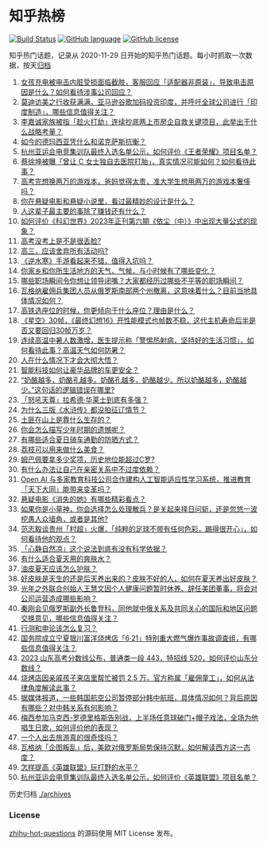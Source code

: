 # 知乎热榜
[![Build Status](https://github.com/ToWeLong/zhihu-hot-questions/workflows/CI/badge.svg)](https://github.com/ToWeLong/zhihu-hot-questions/actions)
[![GitHub language](https://img.shields.io/badge/language-golang-orange.svg)](https://golang.org/)
[![GitHub license](https://img.shields.io/github/license/ToWeLong/zhihu-hot-questions)](https://github.com/ToWeLong/zhihu-hot-questions/blob/main/LICENSE)

知乎热门话题，记录从 2020-11-29 日开始的知乎热门话题。每小时抓取一次数据，按天[归档](./archives)

<!-- BEGIN -->

1. [女孩充电被电击内脏受损面临截肢，客服回应「适配器非原装」，导致电击原因是什么？如何看待涉事公司回应？](https://www.zhihu.com/question/608412173)
1. [莫迪访美之行收获满满，亚马逊谷歌加码投资印度，并呼吁全球公司进行「印度制造」，哪些信息值得关注？](https://www.zhihu.com/question/608567391)
1. [李嘉诚家族被指「趁火打劫」连续抄底两上市房企自救关键项目，此举出于什么战略考量？](https://www.zhihu.com/question/608665319)
1. [如今的德玛西亚凭什么和诺克萨斯抗衡？](https://www.zhihu.com/question/484996882)
1. [杭州亚运会电竞集训队最终入选名单公示，如何评价《王者荣耀》项目名单？](https://www.zhihu.com/question/608619934)
1. [蔡徐坤被曝「曾让 C 女士独自去医院打胎」，真实情况可能如何？如何看待此事？](https://www.zhihu.com/question/608690464)
1. [高考完想换两万的游戏本，爸妈觉得太贵，准大学生想用两万的游戏本奢侈吗？](https://www.zhihu.com/question/606787090)
1. [你在悬疑电影和悬疑小说里，看过最精妙的设计是什么？](https://www.zhihu.com/question/607971541)
1. [人这辈子最主要的事除了赚钱还有什么？](https://www.zhihu.com/question/605756092)
1. [如何评价《科幻世界》2023年正刊第六期《依尘（中）》中出现大量公式的现象？](https://www.zhihu.com/question/606816750)
1. [高考没考上是不是很丢脸?](https://www.zhihu.com/question/608568663)
1. [高三，应该舍弃所有活动吗?](https://www.zhihu.com/question/608026522)
1. [《逆水寒》手游看起来不错，值得入坑吗？](https://www.zhihu.com/question/540332725)
1. [你家乡和你所生活地方的天气、气候，与小时候有了哪些变化？](https://www.zhihu.com/question/608283237)
1. [哪些职场瞬间令你想让领导闭嘴？大家都经历过哪些不平等的职场瞬间？](https://www.zhihu.com/question/607274235)
1. [瓦格纳雇佣兵集团人员从俄罗斯南部两个州撤离，这意味着什么？目前当地具体情况如何？](https://www.zhihu.com/question/608666410)
1. [高铁选座位的时候，你更倾向于什么座位？理由是什么？](https://www.zhihu.com/question/606948403)
1. [《星空》30帧，《最终幻想16》开性能模式也帧数不稳，这代主机寿命后半是否又要回归30帧万岁？](https://www.zhihu.com/question/608030326)
1. [连续高温中暑人数激增，医生提示称「警惕热射病，坚持好的生活习惯」，如何看待此事？高温天气如何防暑？](https://www.zhihu.com/question/608473030)
1. [人在什么情况下才会大彻大悟？](https://www.zhihu.com/question/472285403)
1. [智能科技如何让豪华品牌的车更安全？](https://www.zhihu.com/question/608428443)
1. [“奶酪越多，奶酪孔越多。奶酪孔越多，奶酪越少。所以奶酪越多，奶酪越少。”这句话的逻辑错误在哪里?](https://www.zhihu.com/question/526941332)
1. [「怒吼天尊」拉希德·华莱士到底有多强？](https://www.zhihu.com/question/605533099)
1. [为什么三版《水浒传》都没拍征辽情节？](https://www.zhihu.com/question/607219834)
1. [土匪在山上是靠什么生存的？](https://www.zhihu.com/question/599176505)
1. [你会怎么描写少年时期的遗憾呢？](https://www.zhihu.com/question/608673204)
1. [有哪些适合夏日骑车通勤的防晒方式？](https://www.zhihu.com/question/606755814)
1. [荔枝可以用来做什么美食？](https://www.zhihu.com/question/604160439)
1. [姆巴佩要拿多少奖项，历史地位能超过C罗?](https://www.zhihu.com/question/608025000)
1. [有什么办法让自己在亲密关系中不过度依赖？](https://www.zhihu.com/question/607641187)
1. [Open AI 与多家教育科技公司合作建构人工智能适应性学习系统，推进教育「天下大同」能带来变革吗？](https://www.zhihu.com/question/608671199)
1. [悬疑电影《消失的她》有哪些精彩看点？](https://www.zhihu.com/question/607636330)
1. [如果你是小草神，你会选择怎么处理散兵？是关起来择日问斩，还是忽悠一波挖愚人众墙角，或者是其他?](https://www.zhihu.com/question/608402129)
1. [范志毅谈贵州「村超」火爆，「纯粹的足球不带有任何色彩，踢得很开心」，如何看待他的观点？](https://www.zhihu.com/question/608517517)
1. [「心静自然凉」这个说法到底有没有科学依据？](https://www.zhihu.com/question/608254480)
1. [有什么适合夏天用的爽肤水？](https://www.zhihu.com/question/281657424)
1. [油皮夏天应该怎么护肤？](https://www.zhihu.com/question/607294364)
1. [好皮肤是天生的还是后天养出来的？皮肤不好的人，如何在夏天养出好皮肤？](https://www.zhihu.com/question/605028476)
1. [光年之外联合创始人王慧文因个人健康问题暂时休养、辞任美团董事，将会对公司运营造成哪些影响？](https://www.zhihu.com/question/608524050)
1. [秦刚会见俄罗斯副外长鲁登科，同他就中俄关系及共同关心的国际和地区问题交换意见，哪些信息值得关注？](https://www.zhihu.com/question/608493092)
1. [行测和申论该怎么复习？](https://www.zhihu.com/question/450128517)
1. [国务院成立宁夏银川富洋烧烤店「6·21」特别重大燃气爆炸事故调查组，有哪些信息值得关注？](https://www.zhihu.com/question/608439574)
1. [2023 山东高考分数线公布，普通类一段 443，特招线 520，如何评价山东分数线？](https://www.zhihu.com/question/607974487)
1. [烧烤店因亲戚孩子来店里帮忙被罚 2.5 万，官方称属「雇佣童工」，如何从法律角度解读此事？](https://www.zhihu.com/question/608695467)
1. [据媒体报道，一些韩国航空公司暂停部分韩中航班，具体情况如何？背后原因有哪些？对中韩关系有何影响？](https://www.zhihu.com/question/608449825)
1. [梅西参加马克西-罗德里格斯告别战，上半场任意球破门+帽子戏法，全场为他唱生日歌，如何评价他的表现？](https://www.zhihu.com/question/608398892)
1. [一个人出去旅游真的很奇怪吗？](https://www.zhihu.com/question/605189936)
1. [瓦格纳「企图叛乱」后，美欧对俄罗斯局势保持沉默，如何解读西方这一态度？](https://www.zhihu.com/question/608482890)
1. [怎样提高《英雄联盟》玩打野的水平？](https://www.zhihu.com/question/311304482)
1. [杭州亚运会电竞集训队最终入选名单公示，如何评价《英雄联盟》项目名单？](https://www.zhihu.com/question/608619700)

<!-- END -->

历史归档 [./archives](./archives)


### License
[zhihu-hot-questions](https://github.com/towelong/zhihu-hot-questions) 的源码使用 MIT License 发布。